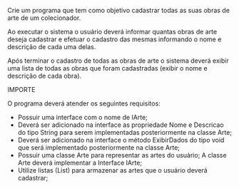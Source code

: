 Crie um programa que tem como objetivo cadastrar todas as suas obras de arte de um colecionador.

Ao executar o sistema o usuário deverá informar quantas obras de arte deseja cadastrar e efetuar o cadastro das mesmas informando o nome e descrição de cada uma delas.

Após terminar o cadastro de todas as obras de arte o sistema deverá exibir uma lista de todas as obras que foram cadastradas (exibir o nome e descrição de cada obra).

IMPORTE

O programa deverá atender os seguintes requisitos:
- Possuir uma interface com o nome de IArte;
- Deverá ser adicionado na interface as propriedade Nome e Descricao do tipo String para serem implementadas posteriormente na classe Arte;
- Deverá ser adicionado na interface o método ExibirDados do tipo void que será implementado posteriormente na classe Arte;
- Possuir uma classe Arte para representar as artes do usuário;
A classe Arte deverá implementar a Interface IArte;
- Utilize listas (List) para armazenar as artes que o usuário deverá cadastrar;